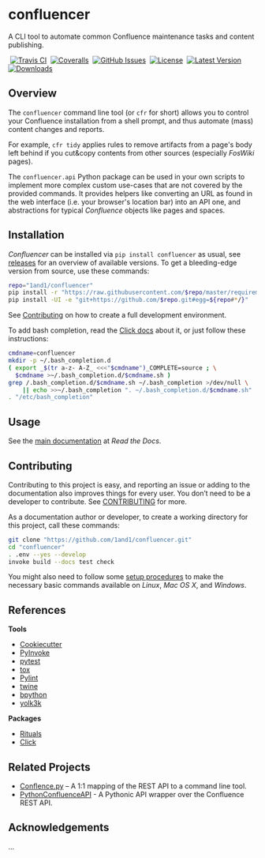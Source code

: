 # confluencer

A CLI tool to automate common Confluence maintenance tasks and content publishing.

 [![Travis CI](https://api.travis-ci.org/1and1/confluencer.svg)](https://travis-ci.org/1and1/confluencer)
 [![Coveralls](https://img.shields.io/coveralls/1and1/confluencer.svg)](https://coveralls.io/r/1and1/confluencer)
 [![GitHub Issues](https://img.shields.io/github/issues/1and1/confluencer.svg)](https://github.com/1and1/confluencer/issues)
 [![License](https://img.shields.io/pypi/l/confluencer.svg)](https://github.com/1and1/confluencer/blob/master/LICENSE)
 [![Latest Version](https://img.shields.io/pypi/v/confluencer.svg)](https://pypi.python.org/pypi/confluencer/)
 [![Downloads](https://img.shields.io/pypi/dw/confluencer.svg)](https://pypi.python.org/pypi/confluencer/)


## Overview

The ``confluencer`` command line tool (or ``cfr`` for short) allows you to
control your Confluence installation from a shell prompt, and thus automate
(mass) content changes and reports.

For example, ``cfr tidy`` applies rules to remove artifacts from a page's body
left behind if you cut&copy contents from other sources (especially *FosWiki* pages).

The ``confluencer.api`` Python package can be used in your own scripts to implement
more complex custom use-cases that are not covered by the provided commands.
It provides helpers like converting an URL as found in the web interface (i.e.
your browser's location bar) into an API one, and abstractions for typical
*Confluence* objects like pages and spaces.


## Installation

*Confluencer* can be installed via ``pip install confluencer`` as usual,
see [releases](https://github.com/1and1/confluencer/releases) for an overview of available versions.
To get a bleeding-edge version from source, use these commands:

```sh
repo="1and1/confluencer"
pip install -r "https://raw.githubusercontent.com/$repo/master/requirements.txt"
pip install -UI -e "git+https://github.com/$repo.git#egg=${repo#*/}"
```

See [Contributing](#contributing) on how to create a full development environment.

To add bash completion, read the [Click docs](http://click.pocoo.org/4/bashcomplete/#activation) about it,
or just follow these instructions:

```sh
cmdname=confluencer
mkdir -p ~/.bash_completion.d
( export _$(tr a-z- A-Z_ <<<"$cmdname")_COMPLETE=source ; \
  $cmdname >~/.bash_completion.d/$cmdname.sh )
grep /.bash_completion.d/$cmdname.sh ~/.bash_completion >/dev/null \
    || echo >>~/.bash_completion ". ~/.bash_completion.d/$cmdname.sh"
. "/etc/bash_completion"
```


## Usage

See the [main documentation](http://confluencer.readthedocs.org/) at *Read the Docs*.


## Contributing

Contributing to this project is easy, and reporting an issue or
adding to the documentation also improves things for every user.
You don’t need to be a developer to contribute.
See [CONTRIBUTING](https://github.com/1and1/confluencer/blob/master/CONTRIBUTING.md) for more.

As a documentation author or developer,
to create a working directory for this project,
call these commands:

```sh
git clone "https://github.com/1and1/confluencer.git"
cd "confluencer"
. .env --yes --develop
invoke build --docs test check
```

You might also need to follow some
[setup procedures](https://py-generic-project.readthedocs.org/en/latest/installing.html#quick-setup)
to make the necessary basic commands available on *Linux*, *Mac OS X*, and *Windows*.


## References

**Tools**

* [Cookiecutter](http://cookiecutter.readthedocs.org/en/latest/)
* [PyInvoke](http://www.pyinvoke.org/)
* [pytest](http://pytest.org/latest/contents.html)
* [tox](https://tox.readthedocs.org/en/latest/)
* [Pylint](http://docs.pylint.org/)
* [twine](https://github.com/pypa/twine#twine)
* [bpython](http://docs.bpython-interpreter.org/)
* [yolk3k](https://github.com/myint/yolk#yolk)

**Packages**

* [Rituals](https://jhermann.github.io/rituals)
* [Click](http://click.pocoo.org/)


## Related Projects

* [Conflence.py](https://github.com/RaymiiOrg/confluence-python-cli) – A 1:1 mapping of the REST API to a command line tool.
* [PythonConfluenceAPI](https://github.com/pushrodtechnology/PythonConfluenceAPI) - A Pythonic API wrapper over the Confluence REST API.


## Acknowledgements

…
